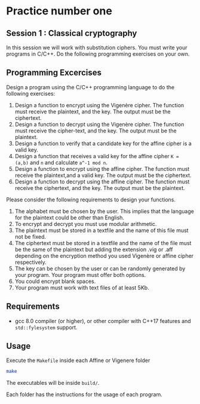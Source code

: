 # Practice number one
## Session 1 : Classical cryptography
In this session we will work with substitution ciphers. You must write your programs in C/C++.
Do the following programming exercises on your own.

## Programming Excercises

Design a program using the C/C++ programming language to do the following exercises:
1. Design a function to encrypt using the Vigenère cipher. The function must receive the plaintext, and the key. The output must be the ciphertext.
2. Design a function to decrypt using the Vigenère cipher. The function must receive the cipher-text, and the key. The output must be the plaintext.
3. Design a function to verify that a candidate key for the affine cipher is a valid key.
4. Design a function that receives a valid key for the affine cipher `K = (a,b)` and `n` and calculate `a^-1 mod n`.
5. Design a function to encrypt using the affine cipher. The function must receive the plaintext,and a valid key. The output must be the ciphertext.
6. Design a function to decrypt using the affine cipher. The function must receive the ciphertext, and the key. The output must be the plaintext.

Please consider the following requirements to design your functions.

1. The alphabet must be chosen by the user. This implies that the language for the plaintext could be other than English.
2. To encrypt and decrypt you must use modular arithmetic.
3. The plaintext must be stored in a textfile and the name of this file must not be fixed.
4. The ciphertext must be stored in a textfile and the name of the file must be the same of the plaintext but adding the extension .vig or .aff depending on the encryption method you used Vigenère or affine cipher respectively.
5. The key can be chosen by the user or can be randomly generated by your program. Your program must offer both options.
6. You could encrypt blank spaces.
7. Your program must work with text files of at least 5Kb.

## Requirements
- gcc 8.0 compiler (or higher), or other compiler with C++17 features and `std::fylesystem` support.

## Usage

Execute the `Makefile` inside each Affine or Vigenere folder
```bash
make
```
The executables will be inside `build/`.

Each folder has the instructions for the usage of each program.